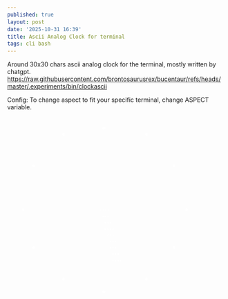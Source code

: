 ```yaml
---
published: true
layout: post
date: '2025-10-31 16:39'
title: Ascii Analog Clock for terminal
tags: cli bash 
---
```

Around 30x30 chars ascii analog clock for the terminal, mostly written by chatgpt.  
<https://raw.githubusercontent.com/brontosaurusrex/bucentaur/refs/heads/master/.experiments/bin/clockascii>

Config: To change aspect to fit your specific terminal, change ASPECT variable.

<img src="/media/clockascii.png" style="mix-blend-mode: lighten; max-width: 450px;">
